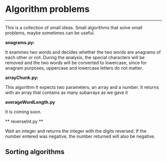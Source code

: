 # Algorithm problems #
---

This is a collection of small ideas. Small algorithms that solve small problems, maybe sometimes can be useful.

**anagrams.py:**

It examines two words and decides whether the two words are anagrams of each other or not.
During the analysis, the special characters will be removed and the two words will be converted to lowercase, since for anagram purposes, uppercase and lowercase letters do not matter.

**arrayChunk.py:**

This algorithm It expects two parameters, an array and a number. It returns with an array that contains as many subarrays as we gave it

**averageWordLength.py**

It is coming soon.

** reverseInt.py **

Wait an integer and returns the integer with the digits reversed. If the number entered was negative, the number returned will also be negative.

## Sorting algorithms ##